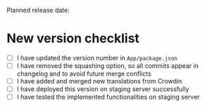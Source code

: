 Planned release date: 

# New version checklist

- [ ] I have updated the version number in `App/package.json`
- [ ] I have removed the squashing option, so all commits appear in changelog and to avoid future merge conflicts
- [ ] I have added and merged new translations from Crowdin
- [ ] I have deployed this version on staging server successfully
- [ ] I have tested the implemented functionalities on staging server